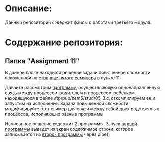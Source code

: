 # Описание:
Данный репозиторий содержит файлы с работами третьего модуля.  
  
# Содержание репозитория:  

## Папка "Assignment 11"  
  
В данной папке находится решение задачи повышенной сложности изложенной на [странице пятого семинара](http://asu.cs.nstu.ru/~evgen/05/prep/sem5.html) в пункте 11:  
  
Давайте рассмотрим [программу](http://asu.cs.nstu.ru/~evgen/05/stud/05-3c.html), осуществляющую однонаправленную связь между процессом-родителем и процессом-ребенком, находящуюся в файле /ftp/pub/sem5/stud/05-3.c, откомпилируем ее и запустим на исполнение. Задача повышенной сложности: модифицируйте этот пример для связи между собой двух родственных процессов, исполняющих разные программы  
  
Написанное решение содержит 2 программы. Запуск [первой программы](https://github.com/VolkovYury/Eltex.module3/blob/b8040d408ae42d408e1d2b5945444acfac2a137b/Assigment%2011/FirstProgram11.c) выведет на экран содержимое строки, которое записывается из [второй программы](https://github.com/VolkovYury/Eltex.module3/blob/b8040d408ae42d408e1d2b5945444acfac2a137b/Assigment%2011/SecondProgram11.c) через pipe().
  
  
